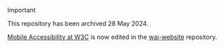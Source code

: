 > [!IMPORTANT]
> This repository has been archived 28 May 2024.
>
> [Mobile Accessibility at W3C](https://www.w3.org/WAI/standards-guidelines/mobile/) is now edited in the [wai-website](https://github.com/w3c/wai-website) repository.
